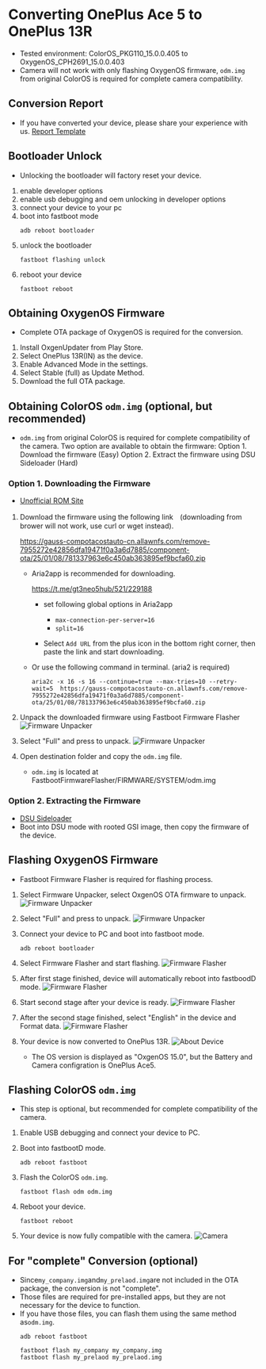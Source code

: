 # Converting OnePlus Ace 5 to OnePlus 13R
- Tested environment: ColorOS_PKG110_15.0.0.405 to OxygenOS_CPH2691_15.0.0.403
- Camera will not work with only flashing OxygenOS firmware, ```odm.img``` from original ColorOS is required for complete camera compatibility.

## Conversion Report
- If you have converted your device, please share your experience with us.
    [Report Template](https://github.com/kinginu/Oneplus-Ace5-to-13R/issues/new?template=report_template.md)

## Bootloader Unlock
- Unlocking the bootloader will factory reset your device.
1. enable developer options
2. enable usb debugging and oem unlocking in developer options
3. connect your device to your pc
4. boot into fastboot mode
    ```shell
    adb reboot bootloader
    ```
5. unlock the bootloader
    ```shell
    fastboot flashing unlock
    ```
6. reboot your device
    ```shell
    fastboot reboot
    ```

## Obtaining OxygenOS Firmware
- Complete OTA package of OxygenOS is required for the conversion.
1. Install OxgenUpdater from Play Store.
2. Select OnePlus 13R(IN) as the device.
3. Enable Advanced Mode in the settings.
4. Select Stable (full) as Update Method. 
5. Download the full OTA package.

## Obtaining ColorOS ```odm.img``` (optional, but recommended)
- ```odm.img``` from original ColorOS is required for complete compatibility of the camera.
Two option are available to obtain the firmware:
    Option 1. Download the firmware (Easy)
    Option 2. Extract the firmware using DSU Sideloader (Hard)

### Option 1. Downloading the Firmware
- [Unofficial ROM Site](https://yun.daxiaamu.com/OnePlus_Roms/%E4%B8%80%E5%8A%A0OnePlus%20ACE%205/)
1. Download the firmware using the following link　(downloading from brower will not work, use curl or wget instead).

    https://gauss-compotacostauto-cn.allawnfs.com/remove-7955272e42856dfa19471f0a3a6d7885/component-ota/25/01/08/781337963e6c450ab363895ef9bcfa60.zip

    - Aria2app is recommended for downloading.

        https://t.me/gt3neo5hub/521/229188

        - set following global options in Aria2app
            - ```max-connection-per-server=16```
            - ```split=16```

        - Select ```Add URL``` from the plus icon in the bottom right corner, then paste the link and start downloading.

    - Or use the following command in terminal. (aria2 is required)
        ```shell
        aria2c -x 16 -s 16 --continue=true --max-tries=10 --retry-wait=5  https://gauss-compotacostauto-cn.allawnfs.com/remove-7955272e42856dfa19471f0a3a6d7885/component-ota/25/01/08/781337963e6c450ab363895ef9bcfa60.zip
        ```

2. Unpack the downloaded firmware using Fastboot Firmware Flasher
    ![Firmware Unpacker](assets/FFF_unpack_select.png)

3. Select "Full" and press to unpack.
    ![Firmware Unpacker](assets/FFF_unpack_done.png)

4. Open destination folder and copy the ```odm.img``` file.
    - ```odm.img``` is located at FastbootFirmwareFlasher/FIRMWARE/SYSTEM/odm.img


### Option 2. Extracting the Firmware
- [DSU Sideloader](https://github.com/VegaBobo/DSU-Sideloader)
- Boot into DSU mode with rooted GSI image, then copy the firmware of the device.

## Flashing OxygenOS Firmware
- Fastboot Firmware Flasher is required for flashing process.
1. Select Firmware Unpacker, select OxgenOS OTA firmware to unpack.
    ![Firmware Unpacker](assets/FFF_unpack_select.png)

2. Select "Full" and press to unpack.
    ![Firmware Unpacker](assets/FFF_unpack_done.png)

3. Connect your device to PC and boot into fastboot mode.
    ```shell
    adb reboot bootloader
    ```

4. Select Firmware Flasher and start flashing.
    ![Firmware Flasher](assets/FFF_flash_fastboot.png)

5. After first stage finished, device will automatically reboot into fastboodD mode.
    ![Firmware Flasher](assets/FFF_flash_firststage.png)

6. Start second stage after your device is ready.
    ![Firmware Flasher](assets/FFF_flash_secondstage.png)

7. After the second stage finished, select "English" in the device and Format data.
    ![Firmware Flasher](assets/FFF_flash_complete.png)

8. Your device is now converted to OnePlus 13R.
    ![About Device](assets/OxygenOS_about_device.jpg)
    - The OS version is displayed as "OxgenOS 15.0", but the Battery and Camera configration is OnePlus Ace5.


## Flashing ColorOS ```odm.img```
- This step is optional, but recommended for complete compatibility of the camera.
1. Enable USB debugging and connect your device to PC.

2. Boot into fastbootD mode.
    ```shell
    adb reboot fastboot
    ```

3. Flash the ColorOS ```odm.img```.
    ```shell
    fastboot flash odm odm.img
    ```

4. Reboot your device.
    ```shell
    fastboot reboot
    ```

5. Your device is now fully compatible with the camera.
    ![Camera](assets/OxygenOS_camera.jpg)

## For "complete" Conversion (optional)
- Since```my_company.img```and```my_prelaod.img```are not included in the OTA package, the conversion is not "complete".
- Those files are required for pre-installed apps, but they are not necessary for the device to function.
- If you have those files, you can flash them using the same method as```odm.img```.
    ```shell
    adb reboot fastboot
    ```
    ```shell
    fastboot flash my_company my_company.img
    fastboot flash my_prelaod my_prelaod.img
    ```